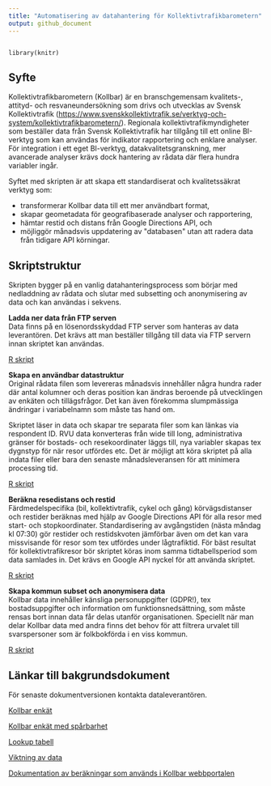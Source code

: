 ```yaml
---
title: "Automatisering av datahantering för Kollektivtrafikbarometern"
output: github_document
---
```


```{r setup, include=FALSE}

library(knitr)

```

## Syfte  

Kollektivtrafikbarometern (Kollbar) är en branschgemensam kvalitets-, attityd- och resvaneundersökning som drivs och utvecklas av Svensk Kollektivtrafik (https://www.svenskkollektivtrafik.se/verktyg-och-system/kollektivtrafikbarometern/). Regionala kollektivtrafikmyndigheter som beställer data från Svensk Kollektivtrafik har tillgång till ett online BI-verktyg som kan användas för indikator rapportering och enklare analyser. För integration i ett eget BI-verktyg, datakvalitetsgranskning, mer avancerade analyser krävs dock hantering av rådata där flera hundra variabler ingår.

Syftet med skripten är att skapa ett standardiserat och kvalitetssäkrat verktyg som: 

* transformerar Kollbar data till ett mer användbart format,  
* skapar geometadata för geografibaserade analyser och rapportering,   
* hämtar restid och distans från Google Directions API, och
* möjliggör månadsvis uppdatering av "databasen" utan att radera data från tidigare API körningar.   


## Skriptstruktur  

Skripten bygger på en vanlig datahanteringsprocess som börjar med nedladdning av rådata och slutar med subsetting och anonymisering av data och kan användas i sekvens.  


**Ladda ner data från FTP serven**   
Data finns på en lösenordsskyddad FTP server som hanteras av data leverantören. Det krävs att man beställer tillgång till data via FTP servern innan skriptet kan användas.  

[R skript](https://github.com/bjornsh/kollektivtrafikbarometer/blob/master/ftp_download.R)  


**Skapa en användbar datastruktur**  
Original rådata filen som levereras månadsvis innehåller några hundra rader där antal kolumner och deras position kan ändras beroende på utvecklingen av enkäten och tillägsfrågor. Det kan även förekomma slumpmässiga ändringar i variabelnamn som måste tas hand om.  

Skriptet läser in data och skapar tre separata filer som kan länkas via respondent ID. RVU data konverteras från wide till long, administrativa gränser för bostads- och resekoordinater läggs till, nya variabler skapas tex dygnstyp för när resor utfördes etc. Det är möjligt att köra skriptet på alla indata filer eller bara den senaste månadsleveransen för att minimera processing tid.    

[R skript](https://github.com/bjornsh/kollektivtrafikbarometer/blob/master/create_attityd_rvu_person_fil.R)  


**Beräkna resedistans och restid**  
Färdmedelspecifika (bil, kollektivtrafik, cykel och gång) körvägsdistanser och restider beräknas med hjälp av Google Directions API för alla resor med start- och stopkoordinater. Standardisering av avgångstiden (nästa måndag kl 07:30) gör restider och restidskvoten jämförbar även om det kan vara missvisande för resor som tex utfördes under lågtrafiktid. För bäst resultat för kollektivtrafikresor bör skriptet köras inom samma tidtabellsperiod som data samlades in. Det krävs en Google API nyckel för att använda skriptet.   

[R skript](https://github.com/bjornsh/kollektivtrafikbarometer/blob/master/google_distance.R)  


**Skapa kommun subset och anonymisera data**  
Kollbar data innehåller känsliga personuppgifter (GDPR!), tex bostadsuppgifter och information om funktionsnedsättning, som måste rensas bort innan data får delas utanför organisationen. Speciellt när man delar Kollbar data med andra finns det behov för att filtrera urvalet till svarspersoner som är folkbokförda i en viss kommun.  

[R skript](https://github.com/bjornsh/kollektivtrafikbarometer/blob/master/filter_anonymise.R)


## Länkar till bakgrundsdokument  

För senaste dokumentversionen kontakta dataleverantören.  

[Kollbar enkät](https://github.com/bjornsh/kollektivtrafikbarometer/raw/master/docs/Enkat%20kollbar%202017.pdf)  

[Kollbar enkät med spårbarhet](https://github.com/bjornsh/kollektivtrafikbarometer/raw/master/docs/Kollbar%202020%20-%20Enk%C3%A4t%20med%20sp%C3%A5rbarhet.pdf)  

[Lookup tabell](https://github.com/bjornsh/kollektivtrafikbarometer/raw/master/docs/Variable%20information%20%2B%20Variable%20Values%202021-05-28.xlsx)  

[Viktning av data](https://github.com/bjornsh/kollektivtrafikbarometer/raw/master/docs/Viktning%20av%20data.pdf)

[Dokumentation av beräkningar som används i Kollbar webbportalen ](https://github.com/bjornsh/kollektivtrafikbarometer/raw/master/docs/Dokumentation%20av%20ber%C3%A4kningar.pdf)






